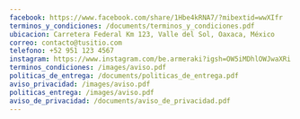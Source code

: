 ```yaml
---
facebook: https://www.facebook.com/share/1Hbe4kRNA7/?mibextid=wwXIfr
terminos_y_condiciones: /documents/terminos_y_condiciones.pdf
ubicacion: Carretera Federal Km 123, Valle del Sol, Oaxaca, México
correo: contacto@tusitio.com
telefono: +52 951 123 4567
instagram: https://www.instagram.com/be.armeraki?igsh=OW5iMDhlOWJwaXRi
terminos_condiciones: /images/aviso.pdf
politicas_de_entrega: /documents/politicas_de_entrega.pdf
aviso_privacidad: /images/aviso.pdf
politicas_entrega: /images/aviso.pdf
aviso_de_privacidad: /documents/aviso_de_privacidad.pdf
---
```

